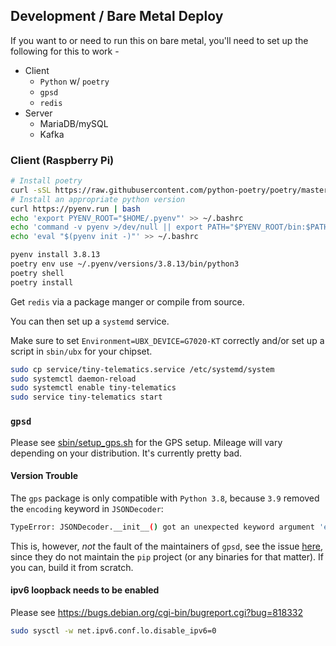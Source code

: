 ## Development / Bare Metal Deploy

If you want to or need to run this on bare metal, you'll need to set up the following for this to work - 

- Client
  - `Python` w/ `poetry`
  - `gpsd`
  - `redis`
- Server
  - MariaDB/mySQL
  - Kafka

### Client (Raspberry Pi)

```bash
# Install poetry
curl -sSL https://raw.githubusercontent.com/python-poetry/poetry/master/get-poetry.py | python -
# Install an appropriate python version
curl https://pyenv.run | bash
echo 'export PYENV_ROOT="$HOME/.pyenv"' >> ~/.bashrc
echo 'command -v pyenv >/dev/null || export PATH="$PYENV_ROOT/bin:$PATH"' >> ~/.bashrc
echo 'eval "$(pyenv init -)"' >> ~/.bashrc

pyenv install 3.8.13
poetry env use ~/.pyenv/versions/3.8.13/bin/python3
poetry shell
poetry install
```

Get `redis` via a package manger or compile from source.

You can then set up a `systemd` service.

Make sure to set `Environment=UBX_DEVICE=G7020-KT` correctly and/or set up a script in `sbin/ubx` for your chipset.

```bash
sudo cp service/tiny-telematics.service /etc/systemd/system
sudo systemctl daemon-reload
sudo systemctl enable tiny-telematics 
sudo service tiny-telematics start
```

### `gpsd`

Please see [sbin/setup_gps.sh](sbin/setup_gps.sh) for the GPS setup. Mileage will vary depending on your distribution. It's currently pretty bad.

#### Version Trouble

The `gps` package is only compatible with `Python 3.8`, because `3.9` removed the `encoding` keyword in `JSONDecoder`:

```bash
TypeError: JSONDecoder.__init__() got an unexpected keyword argument 'encoding'
```

This is, however, *not* the fault of the maintainers of `gpsd`, see the issue [here](https://gitlab.com/gpsd/gpsd/-/issues/122), since they do not maintain the `pip` project (or any binaries for that matter). If you can, build it from scratch.

#### ipv6 loopback needs to be enabled

Please see https://bugs.debian.org/cgi-bin/bugreport.cgi?bug=818332

```bash
sudo sysctl -w net.ipv6.conf.lo.disable_ipv6=0
```
